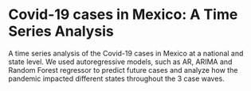 # Covid-19 cases in Mexico: A Time Series Analysis
A time series analysis of the Covid-19 cases in Mexico at a national and state level. We used autoregressive models, such as AR, ARIMA and Random Forest regressor to predict future cases and analyze how the pandemic impacted different states throughout the 3 case waves. 
